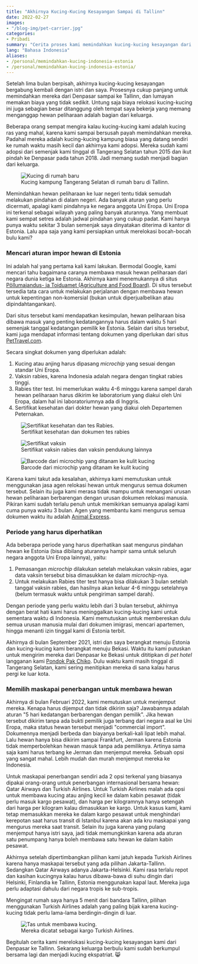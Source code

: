 ```yaml
---
title: "Akhirnya Kucing-Kucing Kesayangan Sampai di Tallinn"
date: 2022-02-27
images:
- "/blog-img/pet-carrier.jpg"
categories:
- Pribadi
summary: "Cerita proses kami memindahkan kucing-kucing kesayangan dari Denpasar ke Tallinn."
lang: "Bahasa Indonesia"
aliases:
- /personal/memindahkan-kucing-indonesia-estonia
- /personal/memindahkan-kucing-indonesia-estonia/
---
```


Setelah lima bulan berpisah, akhirnya kucing-kucing kesayangan bergabung kembali dengan istri dan saya. Prosesnya cukup panjang untuk memindahkan mereka dari Denpasar sampai ke Tallinn, dan lumayan memakan biaya yang tidak sedikit. Untung saja biaya relokasi kucing-kucing ini juga sebagian besar ditanggung oleh tempat saya bekerja yang memang menganggap hewan peliharaan adalah bagian dari keluarga.

Beberapa orang sempat mengira kalau kucing-kucing kami adalah kucing ras yang mahal, karena kami sampai bersusah payah memindahkan mereka. Padahal mereka adalah kucing-kucing kampung biasa yang datang sendiri ke rumah waktu masih kecil dan akhirnya kami adopsi. Mereka sudah kami adopsi dari semenjak kami tinggal di Tangerang Selatan tahun 2015 dan ikut pindah ke Denpasar pada tahun 2018. Jadi memang sudah menjadi bagian dari keluarga.

<figure class="figure">
<img src="/blog-img/pet-new-home.jpg" class="figure-img img-fluid" alt="Kucing di rumah baru" />
<figcaption class="figure-caption text-center">Kucing kampung Tangerang Selatan di rumah baru di Tallinn.</figcaption>
</figure>

Memindahkan hewan peliharaan ke luar negeri tentu tidak semudah melakukan pindahan di dalam negeri. Ada banyak aturan yang perlu dicermati, apalagi kami pindahnya ke negara anggota Uni Eropa. Uni Eropa ini terkenal sebagai wilayah yang paling banyak aturannya. Yang membuat kami sempat setres adalah jadwal pindahan yang cukup padat. Kami hanya punya waktu sekitar 3 bulan semenjak saya dinyatakan diterima di kantor di Estonia. Lalu apa saja yang kami persiapkan untuk merelokasi bocah-bocah bulu kami?

### Mencari aturan impor hewan di Estonia

Ini adalah hal yang pertama kali kami lakukan. Bermodal Google, kami mencari tahu bagaimana caranya membawa masuk hewan peliharaan dari negara dunia ketiga ke Estonia. Akhirnya kami menemukannya di situs [Põllumajandus- ja Toiduamet (Agriculture and Food Board)](https://pta.agri.ee/en/animals/travelling-pet). Di situs tersebut tersedia tata cara untuk melakukan perjalanan dengan membawa hewan untuk kepentingan non-komersial (bukan untuk diperjualbelikan atau dipindahtangankan).

Dari situs tersebut kami mendapatkan kesimpulan, hewan peliharaan bisa dibawa masuk yang penting kedatangannya harus dalam waktu 5 hari semenjak tanggal kedatangan pemilik ke Estonia. Selain dari situs tersebut, kami juga mendapat informasi tentang dokumen yang diperlukan dari situs [PetTravel.com](https://www.pettravel.com/immigration/Estonia.cfm).

Secara singkat dokumen yang diperlukan adalah:
1. Kucing atau anjing harus dipasang *microchip* yang sesuai dengan standar Uni Eropa.
2. Vaksin rabies, karena Indonesia adalah negara dengan tingkat rabies tinggi.
3. Rabies titer test. Ini memerlukan waktu 4-6 minggu karena sampel darah hewan peliharaan harus dikirim ke laboratorium yang diakui oleh Uni Eropa, dalam hal ini laboratoriumnya ada di Inggris.
4. Sertifikat kesehatan dari dokter hewan yang diakui oleh Departemen Peternakan.

<figure class="figure">
<img src="/blog-img/pet-health-certificate.jpg" class="figure-img img-fluid" alt="Sertifikat kesehatan dan tes Rabies." />
<figcaption class="figure-caption text-center">Sertifikat kesehatan dan dokumen tes rabies</figcaption>
</figure>

<figure class="figure">
<img src="/blog-img/pet-vaccine-certificate.jpg" class="figure-img img-fluid" alt="Sertifikat vaksin" />
<figcaption class="figure-caption text-center">Sertifikat vaksin rabies dan vaksin pendukung lainnya</figcaption>
</figure>

<figure class="figure">
<img src="/blog-img/pet-barcode-microchip.jpg" class="figure-img img-fluid" alt="Barcode dari microchip yang ditanam ke kulit kucing" />
<figcaption class="figure-caption text-center">Barcode dari microchip yang ditanam ke kulit kucing</figcaption>
</figure>

Karena kami takut ada kesalahan, akhirnya kami memutuskan untuk menggunakan jasa agen relokasi hewan untuk mengurus semua dokumen tersebut. Selain itu juga kami merasa tidak mampu untuk menangani urusan hewan peliharaan berbarengan dengan urusan dokumen relokasi manusia. Pikiran kami sudah terlalu penuh untuk memikirkan semuanya apalagi kami cuma punya waktu 3 bulan. Agen yang membantu kami mengurus semua dokumen waktu itu adalah [Animal Express](https://animalexpress.co.id).

### Periode yang harus diperhatikan

Ada beberapa periode yang harus diperhatikan saat mengurus pindahan hewan ke Estonia (bisa dibilang aturannya hampir sama untuk seluruh negara anggota Uni Eropa lainnya), yaitu:
1. Pemasangan *microchip* dilakukan setelah melakukan vaksin rabies, agar data vaksin tersebut bisa dimasukkan ke dalam *microchip*-nya.
2. Untuk melakukan Rabies titer test hanya bisa dilakukan 3 bulan setelah tanggal vaksin rabies, dan hasilnya akan keluar 4-6 minggu setelahnya (belum termasuk waktu untuk pengiriman sampel darah).

Dengan periode yang perlu waktu lebih dari 3 bulan tersebut, akhirnya dengan berat hati kami harus meninggalkan kucing-kucing kami untuk sementara waktu di Indonesia. Kami memutuskan untuk membereskan dulu semua urusan manusia mulai dari dokumen imigrasi, mencari apartemen, hingga menanti izin tinggal kami di Estonia terbit.

Akhirnya di bulan September 2021, istri dan saya berangkat menuju Estonia dan kucing-kucing kami berangkat menuju Bekasi. Waktu itu kami putuskan untuk mengirim mereka dari Denpasar ke Bekasi untuk dititipkan di *pet hotel* langganan kami [Pondok Pak Chiko](https://www.instagram.com/pondokpakchiko/). Dulu waktu kami masih tinggal di Tangerang Selatan, kami sering menitipkan mereka di sana kalau harus pergi ke luar kota.

### Memilih maskapai penerbangan untuk membawa hewan

Akhirnya di bulan Februari 2022, kami memutuskan untuk menjemput mereka. Kenapa harus dijemput dan tidak dikirim saja? Jawabannya adalah aturan "5 hari kedatangan berbarengan dengan pemilik". Jika hewan tersebut dikirim tanpa ada bukti pemilik juga terbang dari negara asal ke Uni Eropa, maka status hewan tersebut menjadi "commercial import". Dokumennya menjadi berbeda dan biayanya berkali-kali lipat lebih mahal. Lalu hewan hanya bisa dikirim sampai Frankfurt, Jerman karena Estonia tidak memperbolehkan hewan masuk tanpa ada pemiliknya. Artinya sama saja kami harus terbang ke Jerman dan menjemput mereka. Sebuah opsi yang sangat mahal. Lebih mudah dan murah menjemput mereka ke Indonesia.

Untuk maskapai penerbangan sendiri ada 2 opsi terkenal yang biasanya dipakai orang-orang untuk penerbangan internasional bersama hewan: Qatar Airways dan Turkish Airlines. Untuk Turkish Airlines malah ada opsi untuk membawa kucing atau anjing kecil ke dalam kabin pesawat (tidak perlu masuk kargo pesawat), dan harga per kilogramnya hanya setengah dari harga per kilogram kalau dimasukkan ke kargo. Untuk kasus kami, kami tetap memasukkan mereka ke dalam kargo pesawat untuk menghindari kerepotan saat harus transit di Istanbul karena akan ada kru maskapai yang mengurus mereka saat transit. Selain itu juga karena yang pulang menjemput hanya istri saya, jadi tidak memungkinkan karena ada aturan satu penumpang hanya boleh membawa satu hewan ke dalam kabin pesawat.

Akhirnya setelah dipertimbangkan pilihan kami jatuh kepada Turkish Airlines karena hanya maskapai tersebut yang ada pilihan Jakarta-Tallinn. Sedangkan Qatar Airways adanya Jakarta-Helsinki. Kami rasa terlalu repot dan kasihan kucingnya kalau harus dibawa-bawa di suhu dingin dari Helsinki, Finlandia ke Tallinn, Estonia menggunakan kapal laut. Mereka juga perlu adaptasi dahulu dari negara tropis ke sub-tropis.

Mengingat rumah saya hanya 5 menit dari bandara Tallinn, pilihan menggunakan Turkish Airlines adalah yang paling bijak karena kucing-kucing tidak perlu lama-lama berdingin-dingin di luar.

<figure class="figure">
<img src="/blog-img/pet-carrier.jpg" class="figure-img img-fluid" alt="Tas untuk membawa kucing." />
<figcaption class="figure-caption text-center">Mereka dicatat sebagai kargo Turkish Airlines.</figcaption>
</figure>

Begitulah cerita kami merelokasi kucing-kucing kesayangan kami dari Denpasar ke Tallinn. Sekarang keluarga berbulu kami sudah berkumpul bersama lagi dan menjadi kucing ekspatriat. 😸